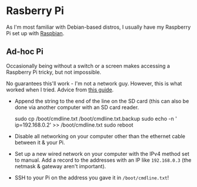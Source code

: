 # Rasberry Pi

As I'm most familiar with Debian-based distros, I usually have my Raspberry Pi set up with [Raspbian](http://www.raspbian.org/).

## Ad-hoc Pi

Occasionally being without a switch or a screen makes accessing a Raspberry Pi tricky, but not impossible. 

No guarantees this'll work - I'm not a network guy. However, this is what worked when I tried. Advice from [this guide](http://pihw.wordpress.com/guides/direct-network-connection/in-a-nut-shell-direct-network-connection/).

* Append the string to the end of the line on the SD card (this can also be done via another computer with an SD card reader.

    sudo cp /boot/cmdline.txt /boot/cmdline.txt.backup
    sudo echo -n ' ip=192.168.0.2' >> /boot/cmdline.txt
    sudo reboot
    
* Disable all networking on your computer other than the ethernet cable between it & your Pi. 
* Set up a new wired network on your computer with the IPv4 method set to manual. Add a record to the addresses with an IP like `192.168.0.3` (the netmask & gateway aren't important).
* SSH to your Pi on the address you gave it in `/boot/cmdline.txt`!
